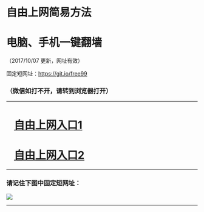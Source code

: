 ﻿# 自由上网简易方法

# 电脑、手机一键翻墙

（2017/10/07 更新，网址有效）

固定短网址：https://git.io/free99

### （微信如打不开，请转到浏览器打开）


***





# &nbsp;&nbsp; <a href="http://ft332923381.fwq-tz-1001.info/fwqtz01.html?t=100700118292 " target="_blank">自由上网入口1</a>
# &nbsp;&nbsp; <a href="http://ft1279215887.fwq-tz-1002.info/fwqtz02.html?t=100700124677 " target="_blank">自由上网入口2</a>
***

### 请记住下图中固定短网址：

<img src="https://s3-us-west-2.amazonaws.com/fwq-1001/yjfq-20170905okok.png" /> 


***

